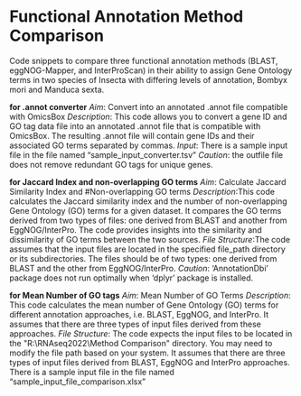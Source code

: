 # Functional Annotation Method Comparison
Code snippets to compare three functional annotation methods (BLAST, eggNOG-Mapper, and InterProScan) in their ability to assign Gene Ontology terms in two species of Insecta with differing levels of annotation, Bombyx mori and Manduca sexta. 


**for .annot converter**
*Aim*: Convert into an annotated .annot file compatible with OmicsBox
*Description*: This code allows you to convert a gene ID and GO tag data file into an annotated .annot file that is compatible with OmicsBox. The resulting .annot  file will contain gene IDs and their associated GO terms separated by commas.
*Input*: There is a sample input file in the file named “sample_input_converter.tsv”
*Caution*: the outfile file does not remove redundant GO tags for unique genes.

**for Jaccard Index and non-overlapping GO terms**
*Aim*: Calculate Jaccard Similarity Index and #Non-overlapping GO terms
*Description*:This code calculates the Jaccard similarity index and the number of non-overlapping Gene Ontology (GO) terms for a given dataset. It compares the GO terms derived from two types of files: one derived from BLAST and another from EggNOG/InterPro. The code provides insights into the similarity and dissimilarity of GO terms between the two sources.
*File Structure*:The code assumes that the input files are located in the specified file_path directory or its subdirectories. The files should be of two types: one derived from BLAST and the other from EggNOG/InterPro.
*Caution*: ‘AnnotationDbi’ package does not run optimally when ‘dplyr’ package is installed. 

**for Mean Number of GO tags**
*Aim*: Mean Number of GO Terms
*Description*: This code calculates the mean number of Gene Ontology (GO) terms for different annotation approaches, i.e. BLAST, EggNOG, and InterPro. It assumes that there are three types of input files derived from these approaches.
*File Structure*: The code expects the input files to be located in the "R:\RNAseq2022\Method Comparison" directory. You may need to modify the file path based on your system. 
It assumes that there are three types of input files derived from BLAST, EggNOG and InterPro approaches.
There is a sample input file in the file named “sample_input_file_comparison.xlsx”
